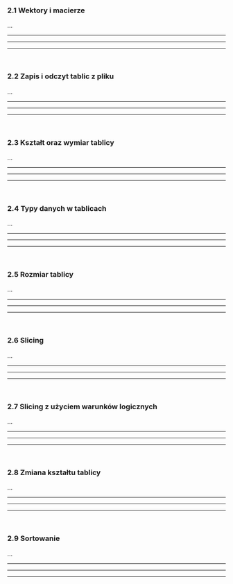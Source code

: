 ### 2.1 Wektory i macierze
...

---
---
---
&nbsp;
&nbsp;
### 2.2 Zapis i odczyt tablic z pliku
...

---
---
---
&nbsp;
&nbsp;
### 2.3 Kształt oraz wymiar tablicy
...

---
---
---
&nbsp;
&nbsp;
### 2.4 Typy danych w tablicach
...

---
---
---
&nbsp;
&nbsp;
### 2.5 Rozmiar tablicy
...

---
---
---
&nbsp;
&nbsp;
### 2.6 Slicing
...

---
---
---
&nbsp;
&nbsp;
### 2.7 Slicing z użyciem warunków logicznych
...

---
---
---
&nbsp;
&nbsp;
### 2.8 Zmiana kształtu tablicy
...

---
---
---
&nbsp;
&nbsp;
### 2.9 Sortowanie
...

---
---
---
&nbsp;
&nbsp;
